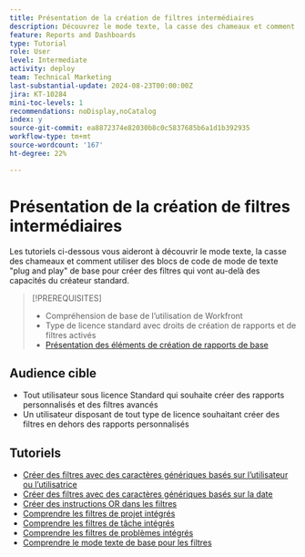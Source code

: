 ```yaml
---
title: Présentation de la création de filtres intermédiaires
description: Découvrez le mode texte, la casse des chameaux et comment utiliser des blocs de code de mode de texte "plug and play" de base pour créer des filtres qui vont au-delà des capacités du créateur standard.
feature: Reports and Dashboards
type: Tutorial
role: User
level: Intermediate
activity: deploy
team: Technical Marketing
last-substantial-update: 2024-08-23T00:00:00Z
jira: KT-10284
mini-toc-levels: 1
recommendations: noDisplay,noCatalog
index: y
source-git-commit: ea8872374e82030b8c0c5837685b6a1d1b392935
workflow-type: tm+mt
source-wordcount: '167'
ht-degree: 22%

---
```



# Présentation de la création de filtres intermédiaires

Les tutoriels ci-dessous vous aideront à découvrir le mode texte, la casse des chameaux et comment utiliser des blocs de code de mode de texte &quot;plug and play&quot; de base pour créer des filtres qui vont au-delà des capacités du créateur standard.

>[!PREREQUISITES]
>
>* Compréhension de base de l’utilisation de Workfront
>* Type de licence standard avec droits de création de rapports et de filtres activés
>* [Présentation des éléments de création de rapports de base](https://experienceleague.adobe.com/?recommended=Workfront-U-1-2022.1.reporting)

## Audience cible

* Tout utilisateur sous licence Standard qui souhaite créer des rapports personnalisés et des filtres avancés
* Un utilisateur disposant de tout type de licence souhaitant créer des filtres en dehors des rapports personnalisés


## Tutoriels

* [Créer des filtres avec des caractères génériques basés sur l’utilisateur ou l’utilisatrice](/help/reporting/intermediate-reporting/create-filters-with-user-based-wildcards.md)
* [Créer des filtres avec des caractères génériques basés sur la date](/help/reporting/intermediate-reporting/create-filters-with-date-based-wildcards.md)
* [Créer des instructions OR dans les filtres](/help/reporting/intermediate-reporting/or-statements-in-filters.md)
* [Comprendre les filtres de projet intégrés](/help/reporting/intermediate-reporting/open-built-in-project-filters.md)
* [Comprendre les filtres de tâche intégrés](/help/reporting/intermediate-reporting/open-built-in-task-filters.md)
* [Comprendre les filtres de problèmes intégrés](/help/reporting/intermediate-reporting/open-built-in-issue-filters.md)
* [Comprendre le mode texte de base pour les filtres](/help/reporting/intermediate-reporting/basic-text-mode-for-filters.md)

